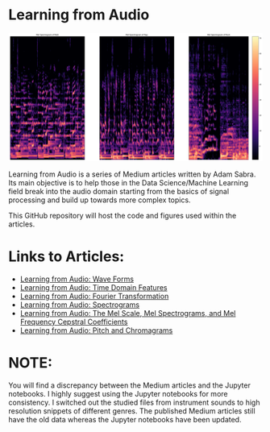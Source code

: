 # Learning from Audio
![image](images/newMelSpec.png)

Learning from Audio is a series of Medium articles written by Adam Sabra. Its main objective is to help those in the Data Science/Machine Learning field break into the audio domain starting from the basics of signal processing and build up towards more complex topics.

This GitHub repository will host the code and figures used within the articles.

# Links to Articles:
- [Learning from Audio: Wave Forms](https://towardsdatascience.com/learning-from-audio-wave-forms-46fc6f87e016#60b2-e67809770e17)
- [Learning from Audio: Time Domain Features](https://towardsdatascience.com/learning-from-audio-time-domain-features-4543f3bda34c)
- [Learning from Audio: Fourier Transformation](https://towardsdatascience.com/learning-from-audio-fourier-transformations-f000124675ee)
- [Learning from Audio: Spectrograms](https://towardsdatascience.com/learning-from-audio-spectrograms-37df29dba98c)
- [Learning from Audio: The Mel Scale, Mel Spectrograms, and Mel Frequency Cepstral Coefficients](https://towardsdatascience.com/learning-from-audio-the-mel-scale-mel-spectrograms-and-mel-frequency-cepstral-coefficients-f5752b6324a8)
- [Learning from Audio: Pitch and Chromagrams](https://towardsdatascience.com/learning-from-audio-pitch-and-chromagrams-5158028a505)
# NOTE:
You will find a discrepancy between the Medium articles and the Jupyter notebooks. I highly suggest using the Jupyter notebooks for more consistency. I switched out the studied files from instrument sounds to high resolution snippets of different genres. The published Medium articles still have the old data whereas the Jupyter notebooks have been updated.
